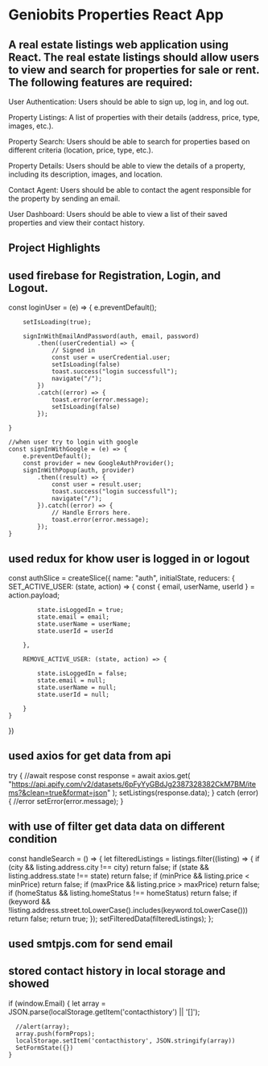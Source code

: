 # Geniobits Properties React App

## A real estate listings web application using React. The real estate listings should allow users to view and search for properties for sale or rent. The following features are required:

User Authentication: Users should be able to sign up, log in, and log out.

Property Listings: A list of properties with their details (address, price, type, images, etc.).

Property Search: Users should be able to search for properties based on different criteria (location, price, type, etc.).

Property Details: Users should be able to view the details of a property, including its description, images, and location.

Contact Agent: Users should be able to contact the agent responsible for the property by sending an email.

User Dashboard: Users should be able to view a list of their saved properties and view their contact history.

## Project Highlights

## used firebase for Registration, Login, and Logout.

const loginUser = (e) => {
        e.preventDefault();

        setIsLoading(true);

        signInWithEmailAndPassword(auth, email, password)
            .then((userCredential) => {
                // Signed in 
                const user = userCredential.user;
                setIsLoading(false)
                toast.success("login successfull");
                navigate("/");
            })
            .catch((error) => {
                toast.error(error.message);
                setIsLoading(false)
            });

    }

    //when user try to login with google
    const signInWithGoogle = (e) => {
        e.preventDefault();
        const provider = new GoogleAuthProvider();
        signInWithPopup(auth, provider)
            .then((result) => {
                const user = result.user;
                toast.success("login successfull");
                navigate("/");
            }).catch((error) => {
                // Handle Errors here.
                toast.error(error.message);
            });
    }

## used redux for khow user is logged in or logout

const authSlice = createSlice({
    name: "auth",
    initialState,
    reducers: {
        SET_ACTIVE_USER: (state, action) => {
            const { email, userName, userId } = action.payload;

            state.isLoggedIn = true;
            state.email = email;
            state.userName = userName;
            state.userId = userId

        },

        REMOVE_ACTIVE_USER: (state, action) => {

            state.isLoggedIn = false;
            state.email = null;
            state.userName = null;
            state.userId = null;

        }
    }
}) 

## used axios for get data from api
try {
    //await respose
    const response = await axios.get(
      "https://api.apify.com/v2/datasets/6pFyYyGBdJg2387328382CkM7BM/items?&clean=true&format=json"
    );
    setListings(response.data);
  } catch (error) {
    //error
    setError(error.message);
  }
  
##  with use of filter get data data on different condition

  const handleSearch = () => {
    let filteredListings = listings.filter((listing) => {
      if (city && listing.address.city !== city) return false;
      if (state && listing.address.state !== state) return false;
      if (minPrice && listing.price < minPrice) return false;
      if (maxPrice && listing.price > maxPrice) return false;
      if (homeStatus && listing.homeStatus !== homeStatus) return false;
      if (keyword && !listing.address.street.toLowerCase().includes(keyword.toLowerCase())) return false;
      return true;
    });
    setFilteredData(filteredListings);
  };

## used smtpjs.com for send email

## stored contact history in local storage and showed
 if (window.Email) {
      let array = JSON.parse(localStorage.getItem('contacthistory') || '[]');

      //alert(array);
      array.push(formProps);
      localStorage.setItem('contacthistory', JSON.stringify(array))
      SetFormState({})
    } 




